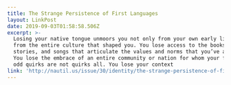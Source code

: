 ```yaml
---
title: The Strange Persistence of First Languages
layout: LinkPost
date: 2019-09-03T01:58:58.506Z
excerpt: >-
  Losing your native tongue unmoors you not only from your own early life but
  from the entire culture that shaped you. You lose access to the books, films,
  stories, and songs that articulate the values and norms that you’ve absorbed.
  You lose the embrace of an entire community or nation for whom your family’s
  odd quirks are not quirks all. You lose your context
link: 'http://nautil.us/issue/30/identity/the-strange-persistence-of-first-languages'
---
```


